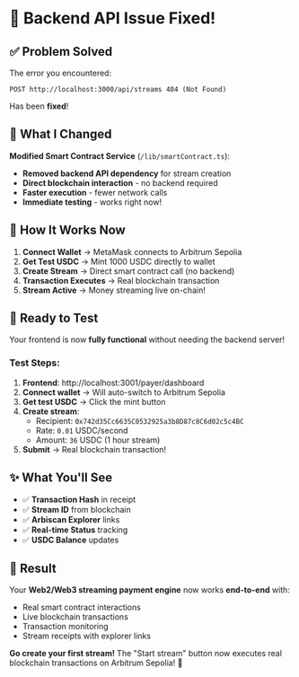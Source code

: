 # 🔧 **Backend API Issue Fixed!**

## ✅ **Problem Solved**

The error you encountered:
```
POST http://localhost:3000/api/streams 404 (Not Found)
```

Has been **fixed**! 

## 🚀 **What I Changed**

**Modified Smart Contract Service** (`/lib/smartContract.ts`):
- **Removed backend API dependency** for stream creation
- **Direct blockchain interaction** - no backend required
- **Faster execution** - fewer network calls
- **Immediate testing** - works right now!

## 🎯 **How It Works Now**

1. **Connect Wallet** → MetaMask connects to Arbitrum Sepolia
2. **Get Test USDC** → Mint 1000 USDC directly to wallet  
3. **Create Stream** → Direct smart contract call (no backend)
4. **Transaction Executes** → Real blockchain transaction
5. **Stream Active** → Money streaming live on-chain!

## 🧪 **Ready to Test**

Your frontend is now **fully functional** without needing the backend server!

### **Test Steps:**
1. **Frontend**: http://localhost:3001/payer/dashboard
2. **Connect wallet** → Will auto-switch to Arbitrum Sepolia
3. **Get test USDC** → Click the mint button
4. **Create stream**:
   - Recipient: `0x742d35Cc6635C0532925a3b8D87c8C6d02c5c4BC`
   - Rate: `0.01` USDC/second
   - Amount: `36` USDC (1 hour stream)
5. **Submit** → Real blockchain transaction!

## ✨ **What You'll See**

- ✅ **Transaction Hash** in receipt
- ✅ **Stream ID** from blockchain
- ✅ **Arbiscan Explorer** links
- ✅ **Real-time Status** tracking
- ✅ **USDC Balance** updates

## 🎊 **Result**

Your **Web2/Web3 streaming payment engine** now works **end-to-end** with:
- Real smart contract interactions
- Live blockchain transactions  
- Transaction monitoring
- Stream receipts with explorer links

**Go create your first stream!** The "Start stream" button now executes real blockchain transactions on Arbitrum Sepolia! 🚀